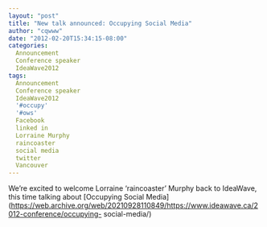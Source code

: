 ```yaml
---
layout: "post"
title: "New talk announced: Occupying Social Media"
author: "cqwww"
date: "2012-02-20T15:34:15-08:00"
categories:
  Announcement
  Conference speaker
  IdeaWave2012
tags: 
  Announcement
  Conference speaker
  IdeaWave2012
  '#occupy'
  '#ows'
  Facebook
  linked in
  Lorraine Murphy
  raincoaster
  social media
  twitter
  Vancouver
---
```


We’re excited to welcome Lorraine ‘raincoaster’ Murphy back to IdeaWave, this
time talking about [Occupying Social
Media](https://web.archive.org/web/20210928110849/https://www.ideawave.ca/2012-conference/occupying-
social-media/)


[//]: # (Retrieved from https://web.archive.org/web/20211025230537/https://www.ideawave.ca/new-talk-announced-occupying-social-media/)
